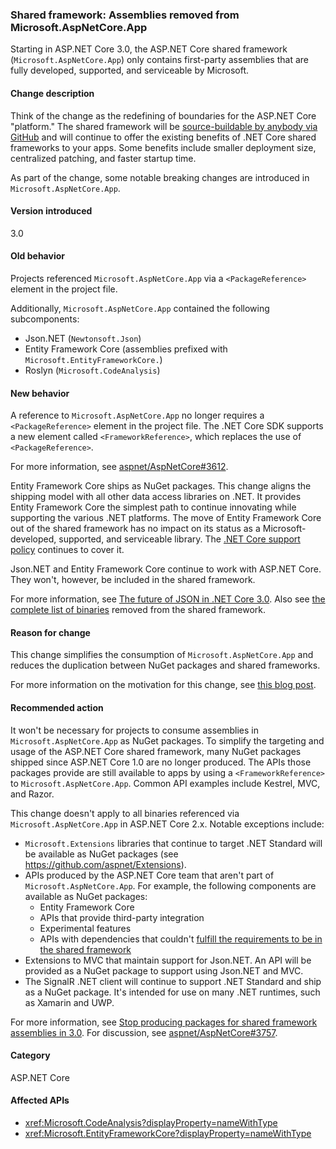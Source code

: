 ### Shared framework: Assemblies removed from Microsoft.AspNetCore.App

Starting in ASP.NET Core 3.0, the ASP.NET Core shared framework (`Microsoft.AspNetCore.App`) only contains first-party assemblies that are fully developed, supported, and serviceable by Microsoft. 

#### Change description

Think of the change as the redefining of boundaries for the ASP.NET Core "platform." The shared framework will be [source-buildable by anybody via GitHub](https://github.com/dotnet/source-build) and will continue to offer the existing benefits of .NET Core shared frameworks to your apps. Some benefits include smaller deployment size, centralized patching, and faster startup time.

As part of the change, some notable breaking changes are introduced in `Microsoft.AspNetCore.App`.

#### Version introduced

3.0

#### Old behavior

Projects referenced `Microsoft.AspNetCore.App` via a `<PackageReference>` element in the project file.

Additionally, `Microsoft.AspNetCore.App` contained the following subcomponents:

- Json.NET (`Newtonsoft.Json`)
- Entity Framework Core (assemblies prefixed with `Microsoft.EntityFrameworkCore.`)
- Roslyn (`Microsoft.CodeAnalysis`)

#### New behavior

A reference to `Microsoft.AspNetCore.App` no longer requires a `<PackageReference>` element in the project file. The .NET Core SDK supports a new element called
`<FrameworkReference>`, which replaces the use of `<PackageReference>`.

For more information, see [aspnet/AspNetCore#3612](https://github.com/aspnet/AspNetCore/issues/3612).

Entity Framework Core ships as NuGet packages. This change aligns the shipping model with all other data access libraries on .NET. It provides Entity Framework Core the simplest path to continue innovating while supporting the various .NET platforms. The move of Entity Framework Core out of the shared framework has no impact on its status as a Microsoft-developed, supported, and serviceable library. The [.NET Core support policy](https://www.microsoft.com/net/platform/support-policy) continues to cover it.

Json.NET and Entity Framework Core continue to work with ASP.NET Core. They won't, however, be included in the shared framework.

For more information, see [The future of JSON in .NET Core 3.0](https://github.com/dotnet/announcements/issues/90). Also see [the complete list of binaries][items-removed-from-fx] removed from the shared framework.

#### Reason for change

This change simplifies the consumption of `Microsoft.AspNetCore.App` and reduces the duplication between NuGet packages and shared frameworks.

For more information on the motivation for this change, see [this blog post][aspnet-blog].

#### Recommended action

It won't be necessary for projects to consume assemblies in `Microsoft.AspNetCore.App` as NuGet packages. To simplify the targeting and usage of the ASP.NET Core shared framework, many NuGet packages shipped since ASP.NET Core 1.0 are no longer produced. The APIs those packages provide are still available to apps by using a `<FrameworkReference>` to `Microsoft.AspNetCore.App`. Common API examples include Kestrel, MVC, and Razor.

This change doesn't apply to all binaries referenced via `Microsoft.AspNetCore.App` in ASP.NET Core 2.x. Notable exceptions include:

- `Microsoft.Extensions` libraries that continue to target .NET Standard will be available as NuGet packages (see https://github.com/aspnet/Extensions).
- APIs produced by the ASP.NET Core team that aren't part of `Microsoft.AspNetCore.App`. For example, the following components are available as NuGet packages:
  - Entity Framework Core
  - APIs that provide third-party integration
  - Experimental features
  - APIs with dependencies that couldn't [fulfill the requirements to be in the shared framework][shared-fx-guidance]
- Extensions to MVC that maintain support for Json.NET. An API will be provided as a NuGet package to support using Json.NET and MVC.
- The SignalR .NET client will continue to support .NET Standard and ship as a NuGet package. It's intended for use on many .NET runtimes, such as Xamarin and UWP.

For more information, see [Stop producing packages for shared framework assemblies in 3.0][packages-removed-from-fx]. For discussion, see [aspnet/AspNetCore#3757][discussion].

[2.1-lts]: https://www.microsoft.com/net/download/dotnet-core/2.1
[aspnet-blog]: https://blogs.msdn.microsoft.com/webdev/2018/10/29/a-first-look-at-changes-coming-in-asp-net-core-3-0
[discussion]: https://github.com/aspnet/AspNetCore/issues/3757
[items-removed-from-fx]: https://github.com/aspnet/AspNetCore/issues/3755
[packages-removed-from-fx]: https://github.com/aspnet/AspNetCore/issues/3756
[shared-fx-guidance]: https://github.com/aspnet/AspNetCore/blob/4e44e5bcbedd961cc0d4f6b846699c7c494f5597/docs/SharedFramework.md

#### Category

ASP.NET Core

#### Affected APIs

- <xref:Microsoft.CodeAnalysis?displayProperty=nameWithType>
- <xref:Microsoft.EntityFrameworkCore?displayProperty=nameWithType>

<!--

#### Affected APIs

- `N:Microsoft.CodeAnalysis`
- `N:Microsoft.EntityFrameworkCore`

-->
